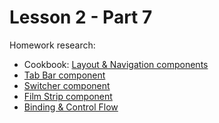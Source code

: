 # Lesson 2 - Part 7

Homework research:

   * Cookbook: [Layout & Navigation components](http://www.oracle.com/webfolder/technetwork/jet/jetCookbook.html?component=home&demo=rootLayoutNav)
   * [Tab Bar component](http://www.oracle.com/webfolder/technetwork/jet/jetCookbook.html?component=tabbar&demo=tbbasic)
   * [Switcher component](http://www.oracle.com/webfolder/technetwork/jet/jetCookbook.html?component=switcher&demo=basic)
   * [Film Strip component](http://www.oracle.com/webfolder/technetwork/jet/jetCookbook.html?component=filmStrip&demo=filmStripNavArrows)
   * [Binding & Control Flow](http://www.oracle.com/webfolder/technetwork/jet/jetCookbook.html?component=binding&demo=attr)